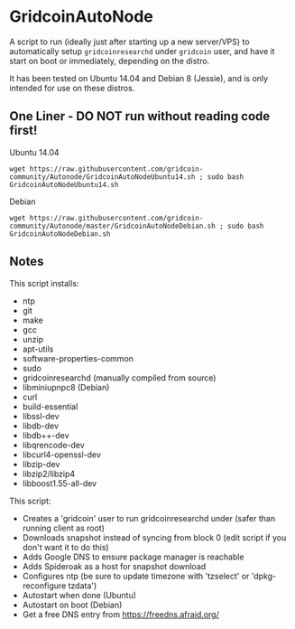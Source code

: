 GridcoinAutoNode
===============

A script to run (ideally just after starting up a new server/VPS) to automatically setup `gridcoinresearchd` under `gridcoin` user, and have it start on boot or immediately, depending on the distro.

It has been tested on Ubuntu 14.04 and Debian 8 (Jessie), and is only intended for use on these distros.

One Liner - DO NOT run without reading code first!
--------------------------------------------------
Ubuntu 14.04

    wget https://raw.githubusercontent.com/gridcoin-community/Autonode/GridcoinAutoNodeUbuntu14.sh ; sudo bash GridcoinAutoNodeUbuntu14.sh

Debian  

    wget https://raw.githubusercontent.com/gridcoin-community/Autonode/master/GridcoinAutoNodeDebian.sh ; sudo bash GridcoinAutoNodeDebian.sh

Notes
-----

This script installs:
- ntp
- git
- make
- gcc
- unzip
- apt-utils
- software-properties-common
- sudo
- gridcoinresearchd (manually compiled from source)
- libminiupnpc8 (Debian)
- curl
- build-essential
- libssl-dev
- libdb-dev
- libdb++-dev
- libqrencode-dev
- libcurl4-openssl-dev
- libzip-dev
- libzip2/libzip4
- libboost1.55-all-dev

This script:
- Creates a 'gridcoin' user to run gridcoinresearchd under (safer than running client as root)
- Downloads snapshot instead of syncing from block 0 (edit script if you don't want it to do this)
- Adds Google DNS to ensure package manager is reachable
- Adds Spideroak as a host for snapshot download
- Configures ntp (be sure to update timezone with 'tzselect' or 'dpkg-reconfigure tzdata')
- Autostart when done (Ubuntu)
- Autostart on boot (Debian)
- Get a free DNS entry from https://freedns.afraid.org/
